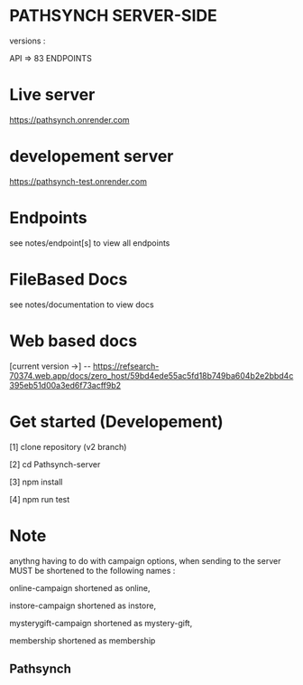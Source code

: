 # PATHSYNCH SERVER-SIDE

versions :

API => 83 ENDPOINTS

# Live server

https://pathsynch.onrender.com

# developement server

https://pathsynch-test.onrender.com

# Endpoints

see notes/endpoint[s] to view all endpoints

# FileBased Docs

see notes/documentation to view docs

# Web based docs

[current version ->] -- https://refsearch-70374.web.app/docs/zero_host/59bd4ede55ac5fd18b749ba604b2e2bbd4c395eb51d00a3ed6f73acff9b2

# Get started (Developement)

[1] clone repository (v2 branch)

[2] cd Pathsynch-server

[3] npm install

[4] npm run test

# Note

anythng having to do with campaign options, when sending to the server MUST be shortened to the following names :

online-campaign shortened as online,

instore-campaign shortened as instore,

mysterygift-campaign shortened as mystery-gift,

membership shortened as membership

##

## Pathsynch

##
